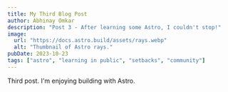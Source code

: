 ```yaml
---
title: My Third Blog Post
author: Abhinay Omkar
description: "Post 3 - After learning some Astro, I couldn't stop!"
image:
  url: "https://docs.astro.build/assets/rays.webp"
  alt: "Thumbnail of Astro rays."
pubDate: 2023-10-23
tags: ["astro", "learning in public", "setbacks", "community"]
---
```


Third post. I'm enjoying building with Astro.
